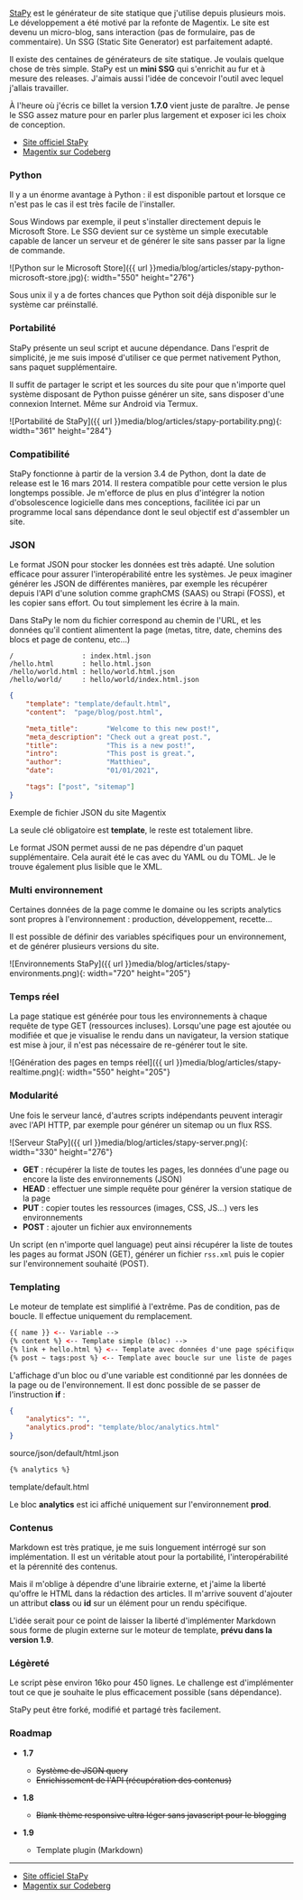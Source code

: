 [StaPy](<https://www.stapy.net>) est le générateur de site statique que j'utilise depuis plusieurs mois. Le développement a été motivé par la refonte de Magentix. Le site est devenu un micro-blog, sans interaction (pas de formulaire, pas de commentaire). Un SSG (Static Site Generator) est parfaitement adapté.

Il existe des centaines de générateurs de site statique. Je voulais quelque chose de très simple. StaPy est un **mini SSG** qui s'enrichit au fur et à mesure des releases. J'aimais aussi l'idée de concevoir l'outil avec lequel j'allais travailler.

À l'heure où j'écris ce billet la version **1.7.0** vient juste de paraître. Je pense le SSG assez mature pour en parler plus largement et exposer ici les choix de conception.

- [Site officiel StaPy](<https://www.stapy.net>)
- [Magentix sur Codeberg](<https://codeberg.org/magentix>)

### Python

Il y a un énorme avantage à Python : il est disponible partout et lorsque ce n'est pas le cas il est très facile de l'installer.

Sous Windows par exemple, il peut s'installer directement depuis le Microsoft Store. Le SSG devient sur ce système un simple executable capable de lancer un serveur et de générer le site sans passer par la ligne de commande.

![Python sur le Microsoft Store]({{ url }}media/blog/articles/stapy-python-microsoft-store.jpg){: width="550" height="276"}

Sous unix il y a de fortes chances que Python soit déjà disponible sur le système car préinstallé.

### Portabilité

StaPy présente un seul script et aucune dépendance. Dans l'esprit de simplicité, je me suis imposé d'utiliser ce que permet nativement Python, sans paquet supplémentaire.

Il suffit de partager le script et les sources du site pour que n'importe quel système disposant de Python puisse générer un site, sans disposer d'une connexion Internet. Même sur Android via Termux.

![Portabilité de StaPy]({{ url }}media/blog/articles/stapy-portability.png){: width="361" height="284"}

### Compatibilité

StaPy fonctionne à partir de la version 3.4 de Python, dont la date de release est le 16 mars 2014. Il restera compatible pour cette version le plus longtemps possible. Je m'efforce de plus en plus d'intégrer la notion d'obsolescence logicielle dans mes conceptions, facilitée ici par un programme local sans dépendance dont le seul objectif est d'assembler un site.

### JSON

Le format JSON pour stocker les données est très adapté. Une solution efficace pour assurer l'interopérabilité entre les systèmes. Je peux imaginer générer les JSON de différentes manières, par exemple les récupérer depuis l'API d'une solution comme graphCMS (SAAS) ou Strapi (FOSS), et les copier sans effort. Ou tout simplement les écrire à la main.

Dans StaPy le nom du fichier correspond au chemin de l'URL, et les données qu'il contient alimentent la page (metas, titre, date, chemins des blocs et page de contenu, etc...)

```
/                 : index.html.json
/hello.html       : hello.html.json
/hello/world.html : hello/world.html.json
/hello/world/     : hello/world/index.html.json
```

```json
{
    "template": "template/default.html",
    "content":  "page/blog/post.html",

    "meta_title":       "Welcome to this new post!",
    "meta_description": "Check out a great post.",
    "title":            "This is a new post!",
    "intro":            "This post is great.",
    "author":           "Matthieu",
    "date":             "01/01/2021",

    "tags": ["post", "sitemap"]
}
```

<aside>Exemple de fichier JSON du site Magentix</aside>

La seule clé obligatoire est **template**, le reste est totalement libre.

Le format JSON permet aussi de ne pas dépendre d'un paquet supplémentaire. Cela aurait été le cas avec du YAML ou du TOML. Je le trouve également plus lisible que le XML.

### Multi environnement

Certaines données de la page comme le domaine ou les scripts analytics sont propres à l'environnement : production, développement, recette...

Il est possible de définir des variables spécifiques pour un environnement, et de générer plusieurs versions du site.

![Environnements StaPy]({{ url }}media/blog/articles/stapy-environments.png){: width="720" height="205"}

### Temps réel

La page statique est générée pour tous les environnements à chaque requête de type GET (ressources incluses). Lorsqu'une page est ajoutée ou modifiée et que je visualise le rendu dans un navigateur, la version statique est mise à jour, il n'est pas nécessaire de re-générer tout le site.

![Génération des pages en temps réel]({{ url }}media/blog/articles/stapy-realtime.png){: width="550" height="205"}

### Modularité

Une fois le serveur lancé, d'autres scripts indépendants peuvent interagir avec l'API HTTP, par exemple pour générer un sitemap ou un flux RSS.

![Serveur StaPy]({{ url }}media/blog/articles/stapy-server.png){: width="330" height="276"}

- **GET** : récupérer la liste de toutes les pages, les données d'une page ou encore la liste des environnements (JSON)
- **HEAD** : effectuer une simple requête pour générer la version statique de la page
- **PUT** : copier toutes les ressources (images, CSS, JS...) vers les environnements
- **POST** : ajouter un fichier aux environnements

Un script (en n'importe quel language) peut ainsi récupérer la liste de toutes les pages au format JSON (GET), générer un fichier `rss.xml` puis le copier sur l'environnement souhaité (POST).

### Templating

Le moteur de template est simplifié à l'extrême. Pas de condition, pas de boucle. Il effectue uniquement du remplacement.

```html
{{ name }} <-- Variable -->
{% content %} <-- Template simple (bloc) -->
{% link + hello.html %} <-- Template avec données d'une page spécifique -->
{% post ~ tags:post %} <-- Template avec boucle sur une liste de pages -->
```

L'affichage d'un bloc ou d'une variable est conditionné par les données de la page ou de l'environnement. Il est donc possible de se passer de l'instruction **if** :

```json
{
    "analytics": "",
    "analytics.prod": "template/bloc/analytics.html"
}
```

<aside>source/json/default/html.json</aside>

```html
{% analytics %}
```

<aside>template/default.html</aside>

Le bloc **analytics** est ici affiché uniquement sur l'environnement **prod**.

### Contenus

Markdown est très pratique, je me suis longuement intérrogé sur son implémentation. Il est un véritable atout pour la portabilité, l'interopérabilité et la pérennité des contenus.

Mais il m'oblige à dépendre d'une librairie externe, et j'aime la liberté qu'offre le HTML dans la rédaction des articles. Il m'arrive souvent d'ajouter un attribut **class** ou **id** sur un élément pour un rendu spécifique.

L'idée serait pour ce point de laisser la liberté d'implémenter Markdown sous forme de plugin externe sur le moteur de template, **prévu dans la version 1.9**.

### Légèreté

Le script pèse environ 16ko pour 450 lignes. Le challenge est d'implémenter tout ce que je souhaite le plus efficacement possible (sans dépendance).

StaPy peut être forké, modifié et partagé très facilement.

### Roadmap

- **1.7**
    - ~~Système de JSON query~~
    - ~~Enrichissement de l'API (récupération des contenus)~~

- **1.8**
    - ~~Blank thème responsive ultra léger sans javascript pour le blogging~~

- **1.9**
    - Template plugin (Markdown)

---

- [Site officiel StaPy](<https://www.stapy.net>)
- [Magentix sur Codeberg](<https://codeberg.org/magentix>)
